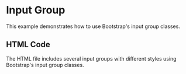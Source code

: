 # Input Group

This example demonstrates how to use Bootstrap's input group classes.

## HTML Code
The HTML file includes several input groups with different styles using Bootstrap's input group classes.